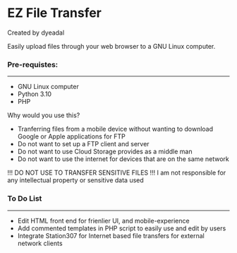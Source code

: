 # EZ File Transfer

Created by dyeadal

Easily upload files through your web browser to a GNU Linux computer.

### Pre-requistes: 
---
- GNU Linux computer
- Python 3.10
- PHP 

Why would you use this?
- Tranferring files from a mobile device without wanting to download Google or Apple applications for FTP
- Do not want to set up a FTP client and server
- Do not want to use Cloud Storage provides as a middle man
- Do not want to use the internet for devices that are on the same network

!!! DO NOT USE TO TRANSFER SENSITIVE FILES !!!
I am not responsible for any intellectual property or sensitive data used 


### To Do List
---
- Edit HTML front end for frienlier UI, and mobile-experience
- Add commented templates in PHP script to easily use and edit by users
- Integrate Station307 for Internet based file transfers for external network clients
  
